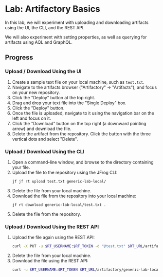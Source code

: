 # Lab: Artifactory Basics

In this lab, we will experiment with uploading and downloading artifacts using the UI, the
CLI, and the REST API.

We will also experiment with setting properties, as well as querying for artifacts using AQL
and GraphQL.

## Progress

### Upload / Download Using the UI

1. Create a sample text file on your local machine, such as `test.txt`.
1. Navigate to the artifacts browser ("Artifactory" -> "Artifacts"), and focus on your new repository.
1. Click the "Deploy" button at the top right.
1. Drag and drop your text file into the "Single Deploy" box.
1. Click the "Deploy" button.
1. Once the file is uploaded, navigate to it using the navigation bar on the left and focus on it.
1. Click the "Download" button on the top right (a downward pointing arrow) and download the file.
1. Delete the artifact from the repository. Click the button with the three vertical dots and select "Delete".

### Upload / Download Using the CLI

1. Open a command-line window, and browse to the directory containing your file.
1. Upload the file to the repository using the JFrog CLI:
   ```bash
   jf jf rt upload test.txt generic-lab-local/
   ```
1. Delete the file from your local machine.
1. Download the file from the repository into your local machine:
   ```bash
   jf rt download generic-lab-local/test.txt .
   ```
1. Delete the file from the repository.

### Upload / Download Using the REST API

1. Upload the file again using the REST API:
   ```bash
   curl -X PUT -u $RT_USERNAME:$RT_TOKEN -d "@test.txt" $RT_URL/artifactory/generic-lab-local/test.txt
   ```
1. Delete the file from your local machine.
1. Download the file using the REST API:
   ```bash
   curl -u $RT_USERNAME:$RT_TOKEN $RT_URL/artifactory/generic-lab-local/test.txt
   ```
